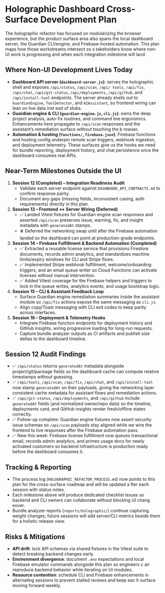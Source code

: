 # Holographic Dashboard Cross-Surface Development Plan

The holographic refactor has focused on modularizing the browser experience, but the product surface area also spans the local
 dashboard server, the Guardian CLI/engine, and Firebase-hosted automation. This plan maps how those workstreams intersect so s
takeholders know where non-UI work is progressing and when each integration milestone will land.

## Where Non-UI Development Lives Today
- **Dashboard API server (`dashboard-server.js`)**: serves the holographic shell and exposes `/api/status`, `/api/scan`, `/api/
  tools`, `/api/fix`, `/api/chat`, `/api/git-status`, `/api/deployments`, `/api/github`, and `/api/install-tool` endpoints. The 
  server already shells out to `GuardianEngine`, `ToolDetector`, and `AIAssistant`, so frontend wiring can lean on live data inst
ead of stubs.
- **Guardian engine & CLI (`guardian-engine.js`, `cli.js`)**: owns the deep project analysis, auto-fix routines, and command line
  ergonomics. Enhancements here propagate to `/api/scan` responses and the assistant’s remediation surface without touching the b
  rowser.
- **Automation & hosting (`functions/`, `firebase.json`)**: Firebase functions and hosting config underpin remote scan triggers, 
  webhook ingestion, and deployment telemetry. These surfaces give us the hooks we need for bundle reporting, deployment history,
  and chat persistence once the dashboard consumes real APIs.

## Near-Term Milestones Outside the UI
1. **Session 12 (Completed) – Integration Readiness Audit**
   - Validate each server endpoint against `DASHBOARD_API_CONTRACTS.md` to confirm response parity.
   - Document any gaps (missing fields, inconsistent casing, auth requirements) directly in this plan.
2. **Session 13 – Frontend ↔ Server Wiring (Deferred)**
   - ✅ Landed Vitest fixtures for Guardian engine scan responses and asserted `/api/scan` preserves issue, warning, fix, and insight metadata with `generatedAt` stamps.
   - ⏸️ Deferred the networking swap until after the Firebase automation landed so the dashboard can point at production-grade endpoints.
3. **Session 14 – Firebase Fulfillment & Backend Automation (Completed)**
   - ✅ Extracted a reusable license service that provisions Firestore documents, records admin analytics, and standardizes machine limits/expiry windows for CLI and Stripe flows.
   - ✅ Implemented Stripe webhook fulfillment, welcome/onboarding triggers, and an email queue writer so Cloud Functions can activate licenses without manual intervention.
   - ✅ Added Vitest coverage for the Firebase helpers and triggers to lock in the queue writes, analytics events, and usage bootstrap logic.
4. **Session 15 – CLI & Assistant Feedback Loop**
   - Surface Guardian engine remediation summaries inside the assistant module so `/api/fix` actions expose the same messaging as `cli.js`.
   - Align copy/Toast messaging with CLI exit codes to keep parity across interfaces.
5. **Session 16 – Deployment & Telemetry Hooks**
   - Integrate Firebase function endpoints for deployment history and GitHub insights, wiring progressive loading for long-run requests.
   - Capture bundle analyzer outputs as CI artifacts and publish size deltas to the dashboard timeline.

## Session 12 Audit Findings
- ✅ `/api/status` returns `generatedAt` metadata alongside project/git/package fields so the dashboard cache can compute relative timestamps without guessing.
- ✅ `/api/tools`, `/api/scan`, `/api/fix`, `/api/chat`, and `/api/install-tool` now stamp `generatedAt` on their payloads, giving the networking layer consistent cache metadata for assistant flows and remediation actions.
- ✅ `/api/git-status`, `/api/deployments`, and `/api/github` include `generatedAt` fields (and normalized owner/repo data) so the timeline, deployments card, and GitHub insights render fresh/offline states correctly.
- ✅ Follow-up complete: Guardian engine fixtures now assert security issue schemas so `/api/scan` payloads stay aligned while we wire the frontend to live responses after the Firebase automation pass.
- ✅ New this week: Firebase license fulfillment now queues transactional email, records admin analytics, and primes usage docs for newly activated customers so backend infrastructure is production ready before the dashboard consumes it.

## Tracking & Reporting
- The process log (`HOLOGRAPHIC_REFACTOR_PROCESS.md`) now points to this plan for the cross-surface roadmap and will be updated a
  fter each session with status notes.
- Each milestone above will produce dedicated checklist issues so backend and CLI owners can collaborate without blocking UI chang
eover.
- Bundle analyzer reports (`reports/holographic/`) continue capturing weight changes; future sessions will add server/CLI metrics
  beside them for a holistic release view.

## Risks & Mitigations
- **API drift**: lock API schemas via shared fixtures in the Vitest suite to detect breaking backend changes early.
- **Environment divergence**: document `.env` expectations and local Firebase emulator commands alongside this plan so engineers c
  an reproduce backend behavior while iterating on UI modules.
- **Resource contention**: schedule CLI and Firebase enhancements in alternating sessions to prevent stalled reviews and keep eac
  h surface moving forward weekly.

